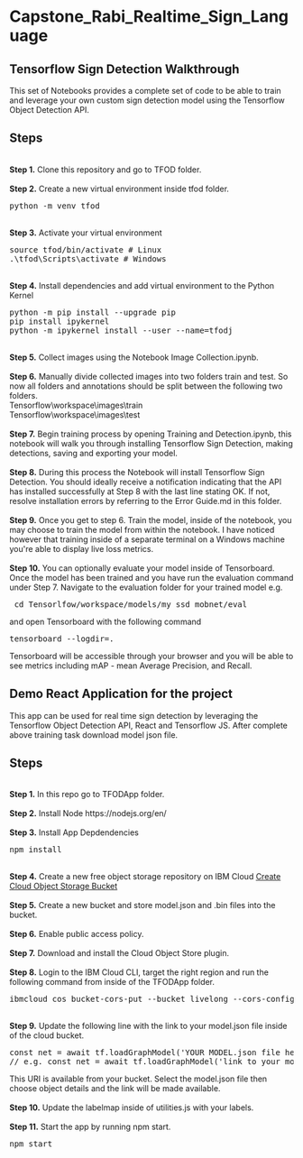 # Capstone_Rabi_Realtime_Sign_Language
## Tensorflow Sign Detection Walkthrough
<p>This set of Notebooks provides a complete set of code to be able to train and leverage your own custom sign detection model using the Tensorflow Object Detection API.
  
## Steps
<br />
<b>Step 1.</b> Clone this repository and go to TFOD folder.
<br/><br/>
<b>Step 2.</b> Create a new virtual environment inside tfod folder.
<pre>
python -m venv tfod
</pre> 
<br/>
<b>Step 3.</b> Activate your virtual environment
<pre>
source tfod/bin/activate # Linux
.\tfod\Scripts\activate # Windows 
</pre>
<br/>
<b>Step 4.</b> Install dependencies and add virtual environment to the Python Kernel
<pre>
python -m pip install --upgrade pip
pip install ipykernel
python -m ipykernel install --user --name=tfodj
</pre>
<br/>
<b>Step 5.</b> Collect images using the Notebook Image Collection.ipynb.
<br/><br/>
<b>Step 6.</b> Manually divide collected images into two folders train and test. So now all folders and annotations should be split between the following two folders. <br/>
Tensorflow\workspace\images\train<br />
Tensorflow\workspace\images\test
<br/><br/>
<b>Step 7.</b> Begin training process by opening Training and Detection.ipynb, this notebook will walk you through installing Tensorflow Sign Detection, making detections, saving and exporting your model. 
<br /><br/>
<b>Step 8.</b> During this process the Notebook will install Tensorflow Sign Detection. You should ideally receive a notification indicating that the API has installed successfully at Step 8 with the last line stating OK.  
If not, resolve installation errors by referring to the Error Guide.md in this folder.
<br /> <br/>
<b>Step 9.</b> Once you get to step 6. Train the model, inside of the notebook, you may choose to train the model from within the notebook. I have noticed however that training inside of a separate terminal on a Windows machine you're able to display live loss metrics.  
<br /> <br/>
<b>Step 10.</b> You can optionally evaluate your model inside of Tensorboard. Once the model has been trained and you have run the evaluation command under Step 7. Navigate to the evaluation folder for your trained model e.g. 
<pre> cd Tensorlfow/workspace/models/my_ssd_mobnet/eval</pre> 
and open Tensorboard with the following command
<pre>tensorboard --logdir=. </pre>
Tensorboard will be accessible through your browser and you will be able to see metrics including mAP - mean Average Precision, and Recall.
<br />


## Demo React Application for the project
<p>This app can be used for real time sign detection by leveraging the Tensorflow Object Detection API, React and Tensorflow JS. After complete above training task download model json file.
  
## Steps
<br />
<b>Step 1.</b> In this repo go to TFODApp folder.
<br/><br/>
<b>Step 2.</b> Install Node https://nodejs.org/en/
<br/><br/>
<b>Step 3.</b> Install App Depdendencies 
<pre>npm install</pre>
<br/>
<b>Step 4.</b> Create a new free object storage repository on IBM Cloud <a href="https://cloud.ibm.com/objectstorage/create">Create Cloud Object Storage Bucket</a> 
<br/><br/>
<b>Step 5.</b> Create a new bucket and store model.json and .bin files into the bucket.</a> 
<br/><br/>
<b>Step 6.</b> Enable public access policy.</a> 
<br/><br/>
<b>Step 7.</b> Download and install the Cloud Object Store plugin.</a> 
<br/><br/>
<b>Step 8.</b> Login to the IBM Cloud CLI, target the right region and run the following command from inside of the TFODApp folder.</a> 
<pre>ibmcloud cos bucket-cors-put --bucket livelong --cors-configuration file://corsconfig.json</pre>
<br/>
<b>Step 9.</b> Update the following line with the link to your model.json file inside of the cloud bucket.</a> 
<pre>
const net = await tf.loadGraphModel('YOUR MODEL.json file here')
// e.g. const net = await tf.loadGraphModel('link to your model or local system')
</pre>
This URI is available from your bucket. Select the model.json file then choose object details and the link will be made available. 
<br/><br/>
<b>Step 10.</b> Update the labelmap inside of utilities.js with your labels.</a> 
<br/><br/>
<b>Step 11.</b> Start the app by running npm start.</a> 
<pre>npm start</pre>
<br/><br/>




